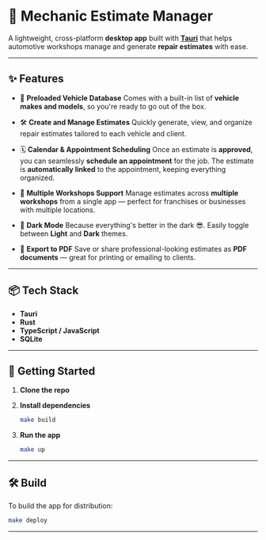 # 🔧 Mechanic Estimate Manager

A lightweight, cross-platform **desktop app** built with **[Tauri](https://tauri.app/)** that helps automotive workshops manage and generate **repair estimates** with ease.

---

## ✨ Features

- 🚗 **Preloaded Vehicle Database**
  Comes with a built-in list of **vehicle makes and models**, so you're ready to go out of the box.

- 🛠️ **Create and Manage Estimates**
  Quickly generate, view, and organize repair estimates tailored to each vehicle and client.

- 🗓️ **Calendar & Appointment Scheduling**
  Once an estimate is **approved**, you can seamlessly **schedule an appointment** for the job. The estimate is **automatically linked** to the appointment, keeping everything organized.

- 🏢 **Multiple Workshops Support**
  Manage estimates across **multiple workshops** from a single app — perfect for franchises or businesses with multiple locations.

- 🖤 **Dark Mode**
  Because everything's better in the dark 😎. Easily toggle between **Light** and **Dark** themes.

- 📄 **Export to PDF**
  Save or share professional-looking estimates as **PDF documents** — great for printing or emailing to clients.

---

## 📦 Tech Stack

- **Tauri**
- **Rust**
- **TypeScript / JavaScript**
- **SQLite**

---

## 🚀 Getting Started

1. **Clone the repo**

2. **Install dependencies**

   ```bash
   make build
   ```

3. **Run the app**

   ```bash
   make up
   ```

---

## 🛠️ Build

To build the app for distribution:

```bash
make deploy
```

---
